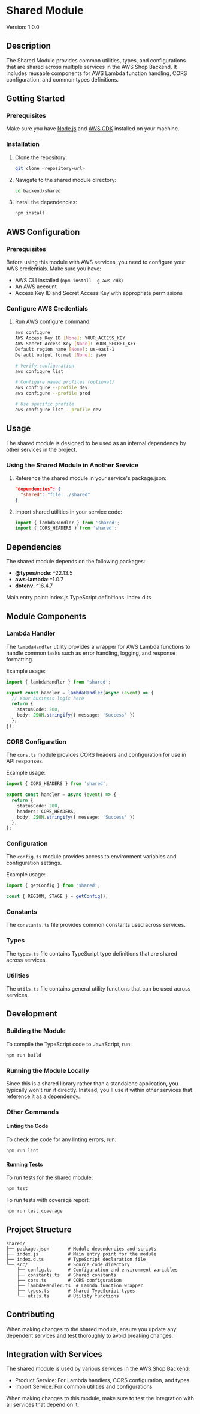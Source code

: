 # Shared Module

Version: 1.0.0

## Description
The Shared Module provides common utilities, types, and configurations that are shared across multiple services in the AWS Shop Backend. It includes reusable components for AWS Lambda function handling, CORS configuration, and common types definitions.

## Getting Started

### Prerequisites
Make sure you have [Node.js](https://nodejs.org/) and [AWS CDK](https://aws.amazon.com/cdk/) installed on your machine.

### Installation
1. Clone the repository:
   ```sh
   git clone <repository-url>
   ```
2. Navigate to the shared module directory:
   ```sh
   cd backend/shared
   ```
3. Install the dependencies:
   ```sh
   npm install
   ```

## AWS Configuration

### Prerequisites
Before using this module with AWS services, you need to configure your AWS credentials. Make sure you have:
- AWS CLI installed (`npm install -g aws-cdk`)
- An AWS account
- Access Key ID and Secret Access Key with appropriate permissions

### Configure AWS Credentials
1. Run AWS configure command:
   ```bash
   aws configure
   AWS Access Key ID [None]: YOUR_ACCESS_KEY
   AWS Secret Access Key [None]: YOUR_SECRET_KEY
   Default region name [None]: us-east-1
   Default output format [None]: json

   # Verify configuration
   aws configure list

   # Configure named profiles (optional)
   aws configure --profile dev
   aws configure --profile prod

   # Use specific profile
   aws configure list --profile dev
   ```

## Usage
The shared module is designed to be used as an internal dependency by other services in the project.

### Using the Shared Module in Another Service

1. Reference the shared module in your service's package.json:
   ```json
   "dependencies": {
     "shared": "file:../shared"
   }
   ```

2. Import shared utilities in your service code:
   ```typescript
   import { lambdaHandler } from 'shared';
   import { CORS_HEADERS } from 'shared';
   ```

## Dependencies
The shared module depends on the following packages:

- **@types/node**: ^22.13.5
- **aws-lambda**: ^1.0.7
- **dotenv**: ^16.4.7

Main entry point: index.js
TypeScript definitions: index.d.ts

## Module Components

### Lambda Handler
The `lambdaHandler` utility provides a wrapper for AWS Lambda functions to handle common tasks such as error handling, logging, and response formatting.

Example usage:
```typescript
import { lambdaHandler } from 'shared';

export const handler = lambdaHandler(async (event) => {
  // Your business logic here
  return {
    statusCode: 200,
    body: JSON.stringify({ message: 'Success' })
  };
});
```

### CORS Configuration
The `cors.ts` module provides CORS headers and configuration for use in API responses.

Example usage:
```typescript
import { CORS_HEADERS } from 'shared';

export const handler = async (event) => {
  return {
    statusCode: 200,
    headers: CORS_HEADERS,
    body: JSON.stringify({ message: 'Success' })
  };
};
```

### Configuration
The `config.ts` module provides access to environment variables and configuration settings.

Example usage:
```typescript
import { getConfig } from 'shared';

const { REGION, STAGE } = getConfig();
```

### Constants
The `constants.ts` file provides common constants used across services.

### Types
The `types.ts` file contains TypeScript type definitions that are shared across services.

### Utilities
The `utils.ts` file contains general utility functions that can be used across services.

## Development

### Building the Module
To compile the TypeScript code to JavaScript, run:
```sh
npm run build
```

### Running the Module Locally
Since this is a shared library rather than a standalone application, you typically won't run it directly. Instead, you'll use it within other services that reference it as a dependency.

### Other Commands

#### Linting the Code
To check the code for any linting errors, run:
```sh
npm run lint
```

#### Running Tests
To run tests for the shared module:
```sh
npm test
```

To run tests with coverage report:
```sh
npm run test:coverage
```

## Project Structure
```
shared/
├── package.json       # Module dependencies and scripts
├── index.js           # Main entry point for the module
├── index.d.ts         # TypeScript declaration file
└── src/               # Source code directory
    ├── config.ts      # Configuration and environment variables
    ├── constants.ts   # Shared constants
    ├── cors.ts        # CORS configuration
    ├── lambdaHandler.ts  # Lambda function wrapper
    ├── types.ts       # Shared TypeScript types
    └── utils.ts       # Utility functions
```

## Contributing
When making changes to the shared module, ensure you update any dependent services and test thoroughly to avoid breaking changes.

## Integration with Services
The shared module is used by various services in the AWS Shop Backend:
- Product Service: For Lambda handlers, CORS configuration, and types
- Import Service: For common utilities and configurations

When making changes to this module, make sure to test the integration with all services that depend on it.